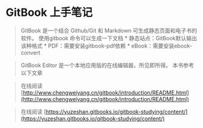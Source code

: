 # GitBook 上手笔记

> GitBook 是一个结合 Github/Git 和 Markdown 可生成静态页面和电子书的软件。
使用gitbook 命令可以生成一下文档
    * 静态站点：GitBook默认输出该种格式
    * PDF：需要安装gitbook-pdf依赖
    * eBook：需要安装ebook-convert

> GitBook Editor 是一个本地应用版的在线编辑器，所见即所得。
> 本书参考以下文章

> 在线阅读 [http://www.chengweiyang.cn/gitbook/introduction/README.html](http://www.chengweiyang.cn/gitbook/introduction/README.html)

> 在线阅读 [https://yuzeshan.gitbooks.io/gitbook-studying/content/](https://yuzeshan.gitbooks.io/gitbook-studying/content/)

